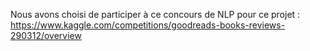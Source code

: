 Nous avons choisi de participer à ce concours de NLP pour ce projet :  
https://www.kaggle.com/competitions/goodreads-books-reviews-290312/overview  

